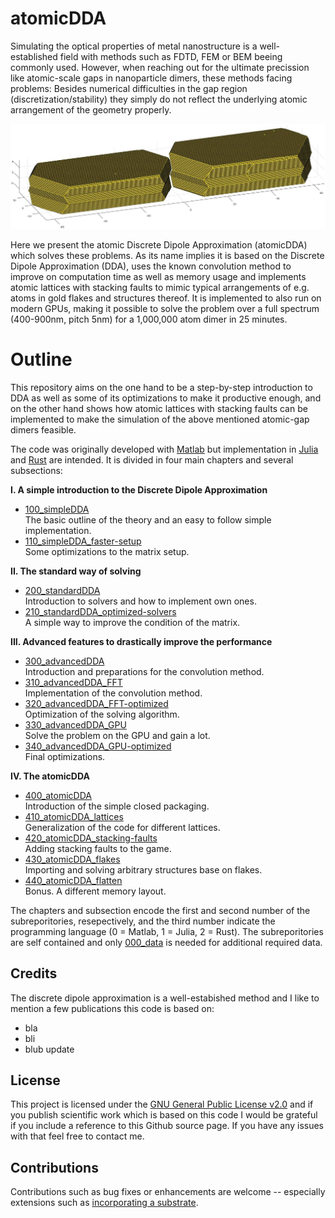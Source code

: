 # atomicDDA

Simulating the optical properties of metal nanostructure is a well-established field with methods such as FDTD, FEM or BEM beeing commonly used. However, when reaching out for the ultimate precission like atomic-scale gaps in nanoparticle dimers, these methods facing problems: Besides numerical difficulties in the gap region (discretization/stability) they simply do not reflect the underlying atomic arrangement of the geometry properly.

![A gold dimer ready to be simulated](/003_media/regrown-dimer_1-000-000-atoms.jpg "A gold dimer ready to be simulated")

Here we present the atomic Discrete Dipole Approximation (atomicDDA) which solves these problems. As its name implies it is based on the Discrete Dipole Approximation (DDA), uses the known convolution method to improve on computation time as well as memory usage and implements atomic lattices with stacking faults to mimic typical arrangements of e.g. atoms in gold flakes and structures thereof. It is implemented to also run on modern GPUs, making it possible to solve the problem over a full spectrum (400-900nm, pitch 5nm) for a 1,000,000 atom dimer in 25 minutes.

# Outline

This repository aims on the one hand to be a step-by-step introduction to DDA as well as some of its optimizations to make it productive enough, and on the other hand shows how atomic lattices with stacking faults can be implemented to make the simulation of the above mentioned atomic-gap dimers feasible.

The code was originally developed with [Matlab](https://www.mathworks.com/products/matlab.html "Link to Matlab product page from MathWorks") but implementation in [Julia](https://julialang.org/ "Link to the Julia programming language homepage") and [Rust](https://www.rust-lang.org/ "Linkt to the Rust programming language homepage") are intended. It is divided in four main chapters and several subsections:

__I. A simple introduction to the Discrete Dipole Approximation__
  * [100_simpleDDA]()  
    The basic outline of the theory and an easy to follow simple implementation.
  * [110_simpleDDA_faster-setup]()  
    Some optimizations to the matrix setup.
    
__II. The standard way of solving__
  * [200_standardDDA]()    
    Introduction to solvers and how to implement own ones.
  * [210_standardDDA_optimized-solvers]()    
    A simple way to improve the condition of the matrix.

__III. Advanced features to drastically improve the performance__
  * [300_advancedDDA]()  
    Introduction and preparations for the convolution method.    
  * [310_advancedDDA_FFT]()  
    Implementation of the convolution method.
  * [320_advancedDDA_FFT-optimized]()  
    Optimization of the solving algorithm.
  * [330_advancedDDA_GPU]()  
    Solve the problem on the GPU and gain a lot.
  * [340_advancedDDA_GPU-optimized]()  
    Final optimizations.

__IV. The atomicDDA__
  * [400_atomicDDA]()  
    Introduction of the simple closed packaging.    
  * [410_atomicDDA_lattices]()  
    Generalization of the code for different lattices.
  * [420_atomicDDA_stacking-faults]()  
    Adding stacking faults to the game.
  * [430_atomicDDA_flakes]()  
    Importing and solving arbitrary structures base on flakes.
  * [440_atomicDDA_flatten]()  
    Bonus. A different memory layout.

The chapters and subsection encode the first and second number of the subreporitories, resepectively, and the third number indicate the programming language (0 = Matlab, 1 = Julia, 2 = Rust). The subreporitories are self contained and only [000_data]() is needed for additional required data.


## Credits
The discrete dipole approximation is a well-estabished method and I like to mention a few publications this code is based on:
* bla
* bli
* blub update


## License
This project is licensed under the [GNU General Public License v2.0](LICENSE "Link to the GPL") and if you publish scientific work which is based on this code I would be grateful if you include a reference to this Github source page. If you have any issues with that feel free to contact me.


## Contributions
Contributions such as bug fixes or enhancements are welcome -- especially extensions such as [incorporating a substrate]().
